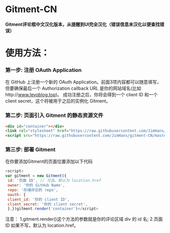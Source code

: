 # Gitment-CN
#### Gitment评论框中文汉化版本，从提醒到UI完全汉化（错误信息未汉化以便查找错误）
# 使用方法：
### 第一步: 注册 OAuth Application
在 GitHub 上注册一个新的 OAuth Application。前面3项内容都可以随意填写，但要确保最后一个 Authorization callback URL 是你的网站域名(比如http://www.leyoblog.top)。
成功注册之后，你将会得到一个 client ID 和一个 client secret，这个将被用于之后的实例化 Gitment。

### 第二步: 页面引入 Gitment 的静态资源文件
```html
<div id="container"></div>
<link rel="stylesheet" href="https://raw.githubusercontent.com/JimHans/gitment-CN/master/gitment.css">
<script src="https://raw.githubusercontent.com/JimHans/gitment-CN/master/gitment.js"></script>
```
### 第三步: 部署 Gitment
在你要添加Gitment的页面位置添加以下代码
 ```javascript
<script>
var gitment = new Gitment({  
  id: '页面 ID', // 可选。默认为 location.href  
  owner: '你的 GitHub Name',              
  repo: '存储评论的 repo',                  
  oauth: {    
  client_id: '你的 client ID',            
  client_secret: '你的 client secret',  
  },})gitment.render('container')</script>
```
注意：
1.gitment.render()这个方法的参数就是你的评论区域 div 的 id 名;
2.页面 ID 如果不写，默认为 location.href。


